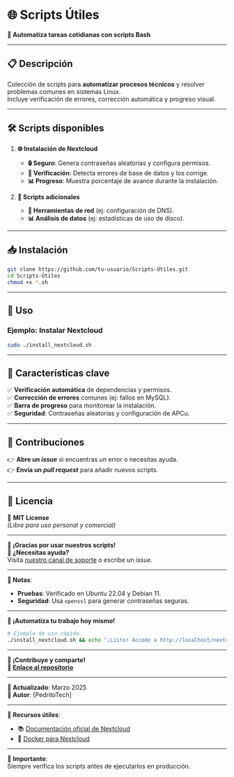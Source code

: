 # 🌐 **Scripts Útiles**  
**🚀 Automatiza tareas cotidianas con scripts Bash**  

---

## 📋 **Descripción**  
Colección de scripts para **automatizar procesos técnicos** y resolver problemas comunes en sistemas Linux.  
Incluye verificación de errores, corrección automática y progreso visual.  

---

## 🛠 **Scripts disponibles**  
1. **🌐 Instalación de Nextcloud**  
   - **🔒 Seguro**: Genera contraseñas aleatorias y configura permisos.  
   - **🚨 Verificación**: Detecta errores de base de datos y los corrige.  
   - **📊 Progreso**: Muestra porcentaje de avance durante la instalación.  

2. **📁 Scripts adicionales**  
   - **🔧 Herramientas de red** (ej: configuración de DNS).  
   - **📊 Análisis de datos** (ej: estadísticas de uso de disco).  

---

## 📥 **Instalación**  
```bash
git clone https://github.com/tu-usuario/Scripts-Útiles.git
cd Scripts-Útiles
chmod +x *.sh
```

---

## 🚀 **Uso**  
### **Ejemplo: Instalar Nextcloud**  
```bash
sudo ./install_nextcloud.sh
```

---

## 📌 **Características clave**  
✅ **Verificación automática** de dependencias y permisos.  
✅ **Corrección de errores** comunes (ej: fallos en MySQL).  
✅ **Barra de progreso** para monitorear la instalación.  
✅ **Seguridad**: Contraseñas aleatorias y configuración de APCu.  

---

## 📝 **Contribuciones**  
👉 **Abre un *issue*** si encuentras un error o necesitas ayuda.  
👉 **Envía un *pull request*** para añadir nuevos scripts.  

---

## 📄 **Licencia**  
🔗 **MIT License**  
*(Libre para uso personal y comercial)*  

---

**🌟 ¡Gracias por usar nuestros scripts!**  
**📢 ¿Necesitas ayuda?**  
Visita [nuestro canal de soporte](https://ejemplo.com) o escribe un *issue*.  

---

**📌 Notas**:  
- **Pruebas**: Verificado en Ubuntu 22.04 y Debian 11.  
- **Seguridad**: Usa `openssl` para generar contraseñas seguras.  

---

**🚀 ¡Automatiza tu trabajo hoy mismo!**  
```bash
# Ejemplo de uso rápido
./install_nextcloud.sh && echo "¡Listo! Accede a http://localhost/nextcloud"
```

--- 

**🌟 ¡Contribuye y comparte!**  
**🔗 [Enlace al repositorio](https://github.com/tu-usuario/Scripts-Útiles)**  

--- 

**📅 Actualizado**: Marzo 2025  
**👤 Autor**: [PedritoTech]  

--- 

**🔗 Recursos útiles**:  
- 📚 [Documentación oficial de Nextcloud](https://nextcloud.com)  
- 🐳 [Docker para Nextcloud](https://hub.docker.com/_/nextcloud)  

--- 

**🚨 Importante**:  
Siempre verifica los scripts antes de ejecutarlos en producción.  
